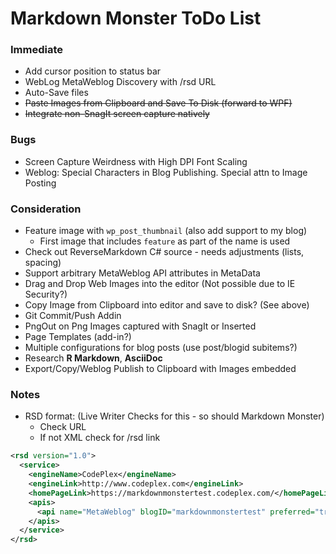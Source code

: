 ﻿# Markdown Monster ToDo List

### Immediate

* Add cursor position to status bar
* WebLog MetaWeblog Discovery with /rsd URL
* Auto-Save files
* ~~Paste Images from Clipboard and Save To Disk (forward to WPF)~~
* <s>Integrate non-SnagIt screen capture natively</s>

### Bugs
* Screen Capture Weirdness with High DPI Font Scaling
* Weblog: Special Characters in Blog Publishing. Special attn to Image Posting


### Consideration
* Feature image with `wp_post_thumbnail` (also add support to my blog)
    *  First image that includes `feature` as part of the name is used
* Check out ReverseMarkdown C# source - needs adjustments (lists, spacing)
* Support arbitrary MetaWeblog API attributes in MetaData
* Drag and Drop Web Images into the editor (Not possible due to IE Security?)
* Copy Image from Clipboard into editor and save to disk? (See above)
* Git Commit/Push Addin
* PngOut on Png Images captured with SnagIt or Inserted
* Page Templates (add-in?)
* Multiple configurations for blog posts (use post/blogid subitems?)
* Research **R Markdown**, **AsciiDoc**
* Export/Copy/Weblog Publish to Clipboard with Images embedded

### Notes

* RSD format: (Live Writer Checks for this - so should Markdown Monster)
    * Check URL
    * If not XML check for /rsd link
```xml
<rsd version="1.0">
  <service>
    <engineName>CodePlex</engineName>
    <engineLink>http://www.codeplex.com</engineLink>
    <homePageLink>https://markdownmonstertest.codeplex.com/</homePageLink>
    <apis>
      <api name="MetaWeblog" blogID="markdownmonstertest" preferred="true" apiLink="https://www.codeplex.com/site/metaweblog" />
    </apis>
  </service>
</rsd>
```